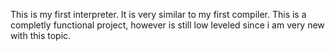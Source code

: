 This is my first interpreter. It is very similar to my first compiler. This is a completly functional project, however is still low leveled since i am very new with this topic.
